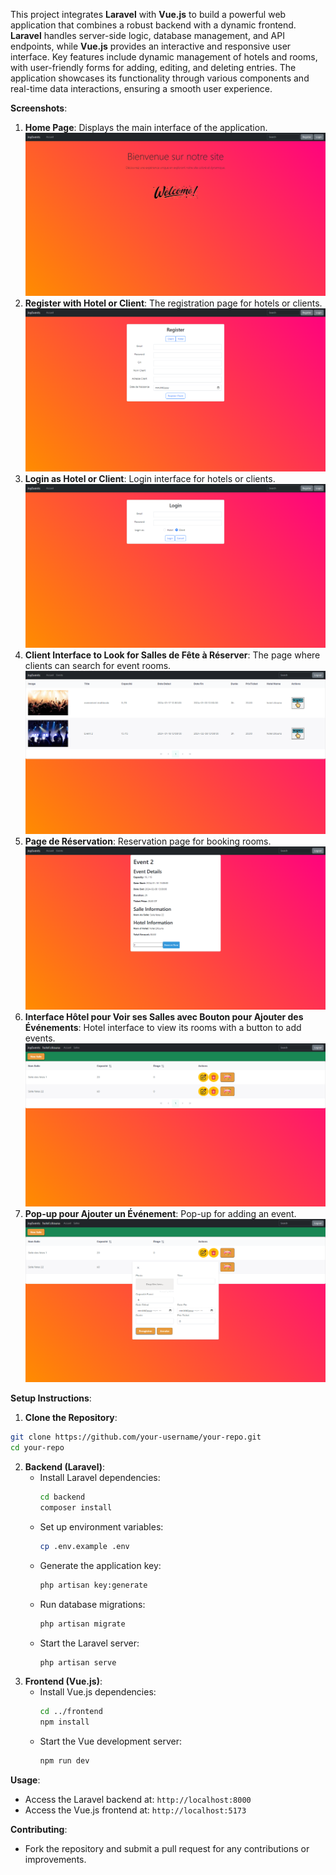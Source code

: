 This project integrates **Laravel** with **Vue.js** to build a powerful web application that combines a robust backend with a dynamic frontend.
**Laravel** handles server-side logic, database management, and API endpoints, while **Vue.js** provides an interactive and responsive user interface.
Key features include dynamic management of hotels and rooms, with user-friendly forms for adding, editing, and deleting entries.
The application showcases its functionality through various components and real-time data interactions, ensuring a smooth user experience.

**Screenshots**:
1. **Home Page**: Displays the main interface of the application.
![Home Page](Screenshots/Capture1.png)
2. **Register with Hotel or Client**: The registration page for hotels or clients.
![Register](Screenshots/Capture2.png)
3. **Login as Hotel or Client**: Login interface for hotels or clients.
![Login](Screenshots/Capture3.png)
4. **Client Interface to Look for Salles de Fête à Réserver**: The page where clients can search for event rooms.
![Client Interface](Screenshots/Capture4.png)
5. **Page de Réservation**: Reservation page for booking rooms.
![Reservation Page](Screenshots/Capture5.png)
6. **Interface Hôtel pour Voir ses Salles avec Bouton pour Ajouter des Événements**: Hotel interface to view its rooms with a button to add events.
![Hotel Interface](Screenshots/Capture6.png)
7. **Pop-up pour Ajouter un Événement**: Pop-up for adding an event.
![Add Event Popup](Screenshots/Capture7.png)

**Setup Instructions**:
1. **Clone the Repository**:
```bash
git clone https://github.com/your-username/your-repo.git
cd your-repo
```
2. **Backend (Laravel)**:
   - Install Laravel dependencies:
     ```bash
     cd backend
     composer install
     ```
   - Set up environment variables:
     ```bash
     cp .env.example .env
     ```
   - Generate the application key:
     ```bash
     php artisan key:generate
     ```
   - Run database migrations:
     ```bash
     php artisan migrate
     ```
   - Start the Laravel server:
     ```bash
     php artisan serve
     ```
3. **Frontend (Vue.js)**:
   - Install Vue.js dependencies:
     ```bash
     cd ../frontend
     npm install
     ```
   - Start the Vue development server:
     ```bash
     npm run dev
     ```

**Usage**:
- Access the Laravel backend at: `http://localhost:8000`
- Access the Vue.js frontend at: `http://localhost:5173`

**Contributing**:
- Fork the repository and submit a pull request for any contributions or improvements.
